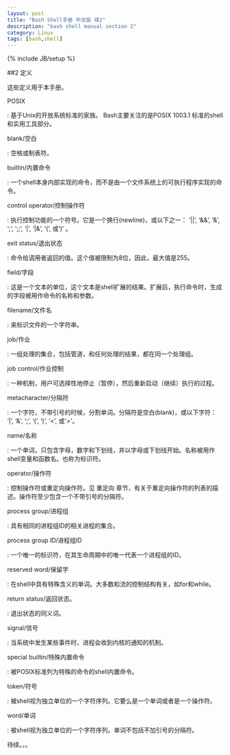 ```yaml
---
layout: post
title: "Bash Shell手册 中文版 续2"
description: "bash shell manual section 2"
category: Linux
tags: [bash,shell]
---
```

{% include JB/setup %}

##2 定义

这些定义用于本手册。

POSIX

: 基于Unix的开放系统标准的家族。 Bash主要关注的是POSIX 1003.1 标准的shell和实用工具部分。

blank/空白

: 空格或制表符。

builtin/内置命令

: 一个shell本身内部实现的命令，而不是由一个文件系统上的可执行程序实现的命令。

control operator/控制操作符

: 执行控制功能的一个符号。它是一个换行(newline)，或以下之一： 
<span>
‘||’, ‘&&’, ‘&’, ‘;’, ‘;;’, ‘|’, ‘|&’, ‘(’, 或‘)’
</span>。

exit status/退出状态

: 命令给调用者返回的值。这个值被限制为8位，因此，最大值是255。

field/字段

: 这是一个文本的单位，这个文本是shell扩展的结果。扩展后，执行命令时，生成的字段被用作命令的名称和参数。

filename/文件名

: 来标识文件的一个字符串。

job/作业

: 一组处理的集合，包括管道，和任何处理的结果，都在同一个处理组。

job control/作业控制

: 一种机制，用户可选择性地停止（暂停），然后重新启动（继续）执行的过程。

metacharacter/分隔符

: 一个字符，不带引号的时候，分割单词。分隔符是空白(blank)，或以下字符：
<span>
‘|’, ‘&’, ‘;’, ‘(’, ‘)’, ‘<’, 或'>'。
</span>

name/名称

: 一个单词，只包含字母，数字和下划线，并以字母或下划线开始。名称被用作shell变量和函数名。也称为标识符。

operator/操作符

: 控制操作符或重定向操作符。见 重定向 章节，有关于重定向操作符的列表的描述。操作符至少包含一个不带引号的分隔符。

process group/进程组

: 具有相同的进程组ID的相关进程的集合。

process group ID/进程组ID

: 一个唯一的标识符，在其生命周期中的唯一代表一个进程组的ID。

reserved word/保留字

: 在shell中具有特殊含义的单词。大多数和流的控制结构有关，如for和while。

return status/返回状态。

: 退出状态的同义词。

signal/信号

: 当系统中发生某些事件时，进程会收到内核的通知的机制。

special builtin/特殊内置命令

: 被POSIX标准列为特殊的命令的shell内置命令。

token/符号

: 被shell视为独立单位的一个字符序列。它要么是一个单词或者是一个操作符。

word/单词

: 被shell视为独立单位的一个字符序列。单词不包括不加引号的分隔符。

待续。。。

